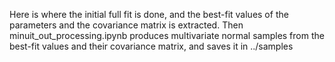 Here is where the initial full fit is done, and the best-fit values of the parameters and the covariance matrix is extracted. Then minuit_out_processing.ipynb produces multivariate normal samples from the best-fit values and their covariance matrix, and saves it in ../samples
